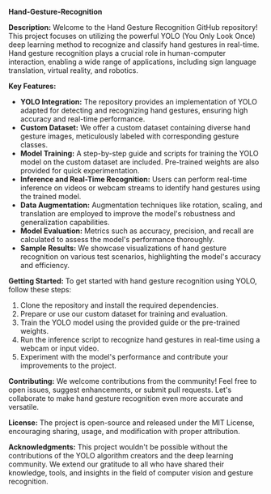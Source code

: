 **Hand-Gesture-Recognition**

**Description:**
Welcome to the Hand Gesture Recognition GitHub repository! This project focuses on utilizing the powerful YOLO (You Only Look Once) deep learning method to recognize and classify hand gestures in real-time. Hand gesture recognition plays a crucial role in human-computer interaction, enabling a wide range of applications, including sign language translation, virtual reality, and robotics.

**Key Features:**
- **YOLO Integration:** The repository provides an implementation of YOLO adapted for detecting and recognizing hand gestures, ensuring high accuracy and real-time performance.
- **Custom Dataset:** We offer a custom dataset containing diverse hand gesture images, meticulously labeled with corresponding gesture classes.
- **Model Training:** A step-by-step guide and scripts for training the YOLO model on the custom dataset are included. Pre-trained weights are also provided for quick experimentation.
- **Inference and Real-Time Recognition:** Users can perform real-time inference on videos or webcam streams to identify hand gestures using the trained model.
- **Data Augmentation:** Augmentation techniques like rotation, scaling, and translation are employed to improve the model's robustness and generalization capabilities.
- **Model Evaluation:** Metrics such as accuracy, precision, and recall are calculated to assess the model's performance thoroughly.
- **Sample Results:** We showcase visualizations of hand gesture recognition on various test scenarios, highlighting the model's accuracy and efficiency.

**Getting Started:**
To get started with hand gesture recognition using YOLO, follow these steps:
1. Clone the repository and install the required dependencies.
2. Prepare or use our custom dataset for training and evaluation.
3. Train the YOLO model using the provided guide or the pre-trained weights.
4. Run the inference script to recognize hand gestures in real-time using a webcam or input video.
5. Experiment with the model's performance and contribute your improvements to the project.

**Contributing:**
We welcome contributions from the community! Feel free to open issues, suggest enhancements, or submit pull requests. Let's collaborate to make hand gesture recognition even more accurate and versatile.

**License:**
The project is open-source and released under the MIT License, encouraging sharing, usage, and modification with proper attribution.

**Acknowledgments:**
This project wouldn't be possible without the contributions of the YOLO algorithm creators and the deep learning community. We extend our gratitude to all who have shared their knowledge, tools, and insights in the field of computer vision and gesture recognition.


